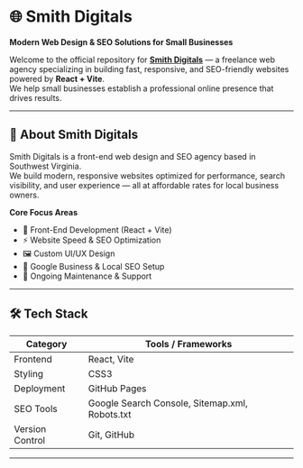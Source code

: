 # 🌐 Smith Digitals

**Modern Web Design & SEO Solutions for Small Businesses**

Welcome to the official repository for **[Smith Digitals](https://smithdigitals.com)** — a freelance web agency specializing in building fast, responsive, and SEO-friendly websites powered by **React + Vite**.  
We help small businesses establish a professional online presence that drives results.

---

## 🚀 About Smith Digitals

Smith Digitals is a front-end web design and SEO agency based in Southwest Virginia.  
We build modern, responsive websites optimized for performance, search visibility, and user experience — all at affordable rates for local business owners.

**Core Focus Areas**
- 🧠 Front-End Development (React + Vite)
- ⚡ Website Speed & SEO Optimization
- 🖼️ Custom UI/UX Design
- 🧭 Google Business & Local SEO Setup
- 🧰 Ongoing Maintenance & Support

---

## 🛠️ Tech Stack

| Category | Tools / Frameworks |
|-----------|--------------------|
| Frontend | React, Vite |
| Styling | CSS3 |
| Deployment | GitHub Pages |
| SEO Tools | Google Search Console, Sitemap.xml, Robots.txt |
| Version Control | Git, GitHub |

---


